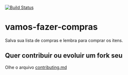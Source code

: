 [![Build Status](https://travis-ci.org/roselmamendes/vamos-fazer-compras.svg?branch=master)](https://travis-ci.org/roselmamendes/vamos-fazer-compras)

# vamos-fazer-compras

Salva sua lista de compras e lembra para comprar os itens.

## Quer contribuir ou evoluir um fork seu

Olhe o arquivo [contributing.md](contributing.md)
